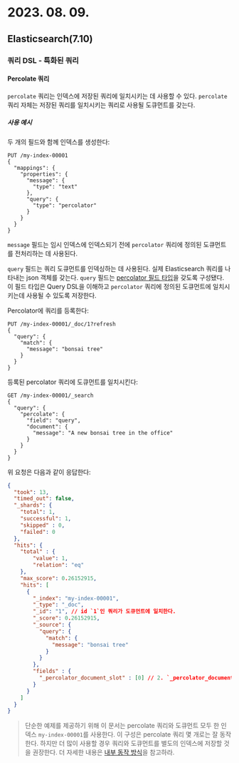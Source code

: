 # 2023. 08. 09.

## Elasticsearch(7.10)

### 쿼리 DSL - 특화된 쿼리

#### Percolate 쿼리

`percolate` 쿼리는 인덱스에 저장된 쿼리에 일치시키는 데 사용할 수 있다. `percolate` 쿼리 자체는 저장된 쿼리를 일치시키는 쿼리로 사용될 도큐먼트를 갖는다.

##### 사용 예시

두 개의 필드와 함께 인덱스를 생성한다:

```http
PUT /my-index-00001
{
  "mappings": {
    "properties": {
      "message": {
        "type": "text"
      },
      "query": {
        "type": "percolator"
      }
    }
  }
}
```

`message` 필드는 임시 인덱스에 인덱스되기 전에 `percolator` 쿼리에 정의된 도큐먼트를 전처리하는 데 사용된다.

`query` 필드는 쿼리 도큐먼트를 인덱싱하는 데 사용된다. 실제 Elasticsearch 쿼리를 나타내는 json 객체를 갖는다. `query` 필드는 [percolator 필드 타입][percolator-type]을 갖도록 구성됐다. 이 필드 타입은 Query DSL을 이해하고 `percolator` 쿼리에 정의된 도큐먼트에 일치시키는데 사용될 수 있도록 저장한다.

Percolator에 쿼리를 등록한다:

```http
PUT /my-index-00001/_doc/1?refresh
{
  "query": {
    "match": {
      "message": "bonsai tree"
    }
  }
}
```

등록된 percolator 쿼리에 도큐먼트를 일치시킨다:

```http
GET /my-index-00001/_search
{
  "query": {
    "percolate": {
      "field": "query",
      "document": {
        "message": "A new bonsai tree in the office"
      }
    }
  }
}
```

위 요청은 다음과 같이 응답한다:

```json
{
  "took": 13,
  "timed_out": false,
  "_shards": {
    "total": 1,
    "successful": 1,
    "skipped" : 0,
    "failed": 0
  },
  "hits": {
    "total" : {
        "value": 1,
        "relation": "eq"
    },
    "max_score": 0.26152915,
    "hits": [
      { 
        "_index": "my-index-00001",
        "_type": "_doc",
        "_id": "1", // id `1`인 쿼리가 도큐먼트에 일치한다.
        "_score": 0.26152915,
        "_source": {
          "query": {
            "match": {
              "message": "bonsai tree"
            }
          }
        },
        "fields" : {
          "_percolator_document_slot" : [0] // 2. `_percolator_document_slot` 필드는 어느 도큐먼트가 이 쿼리에 일치하는지를 나타낸다. 여러 percolator를 동시에 사용할 때 유용하다.
        }
      }
    ]
  }
}
```

>단순한 예제를 제공하기 위해 이 문서는 percolate 쿼리와 도큐먼트 모두 한 인덱스 `my-index-00001`를 사용한다. 이 구성은 percolate 쿼리 몇 개로는 잘 동작한다. 하지만 더 많이 사용할 경우 쿼리와 도큐먼트를 별도의 인덱스에 저장할 것을 권장한다. 더 자세한 내용은 [내부 동작 방식][how-it-works-under-the-hood]을 참고하라.



[percolator-type]: https://www.elastic.co/guide/en/elasticsearch/reference/7.10/percolator.html
[how-it-works-under-the-hood]: https://www.elastic.co/guide/en/elasticsearch/reference/7.10/query-dsl-percolate-query.html#how-it-works